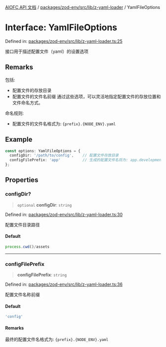 [AIOFC API 文档](../../../../../../index.md) / [packages/zod-env/src/lib/z-yaml-loader](../index.md) / YamlFileOptions

# Interface: YamlFileOptions

Defined in: [packages/zod-env/src/lib/z-yaml-loader.ts:25](https://github.com/aiofc-nx/aiofc-nx-20250117/blob/67a7c164367a9389d2ffea309275a0822750a8a2/packages/zod-env/src/lib/z-yaml-loader.ts#L25)

接口用于描述配置文件（yaml）的设置选项

## Remarks

包括:
- 配置文件的存放目录
- 配置文件的文件名前缀
通过这些选项，可以灵活地指定配置文件的存放位置和文件命名方式。

命名规则:
- 配置文件的文件名格式为: `{prefix}.{NODE_ENV}.yaml`

## Example

```typescript
const options: YamlFileOptions = {
  configDir: '/path/to/config',    // 配置文件存放目录
  configFilePrefix: 'app'          // 生成的配置文件名将为: app.development.yaml
};
```

## Properties

### configDir?

> `optional` **configDir**: `string`

Defined in: [packages/zod-env/src/lib/z-yaml-loader.ts:30](https://github.com/aiofc-nx/aiofc-nx-20250117/blob/67a7c164367a9389d2ffea309275a0822750a8a2/packages/zod-env/src/lib/z-yaml-loader.ts#L30)

配置文件目录路径

#### Default

```ts
process.cwd()/assets
```

***

### configFilePrefix

> **configFilePrefix**: `string`

Defined in: [packages/zod-env/src/lib/z-yaml-loader.ts:36](https://github.com/aiofc-nx/aiofc-nx-20250117/blob/67a7c164367a9389d2ffea309275a0822750a8a2/packages/zod-env/src/lib/z-yaml-loader.ts#L36)

配置文件名称前缀

#### Default

```ts
'config'
```

#### Remarks

最终的配置文件名格式为: `{prefix}.{NODE_ENV}.yaml`
